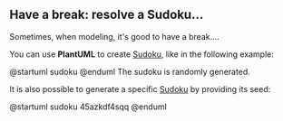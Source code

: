 ## Have a break: resolve a Sudoku...

Sometimes, when modeling, it's good to have a break....

You can use **PlantUML** to create [Sudoku](http://en.wikipedia.org/wiki/Sudoku), like in the following example:

<plantuml>
@startuml
sudoku
@enduml
</plantuml>
The sudoku is randomly generated.

It is also possible to generate a specific [Sudoku](http://en.wikipedia.org/wiki/Sudoku) by providing its seed:

<plantuml>
@startuml
sudoku 45azkdf4sqq
@enduml
</plantuml>


